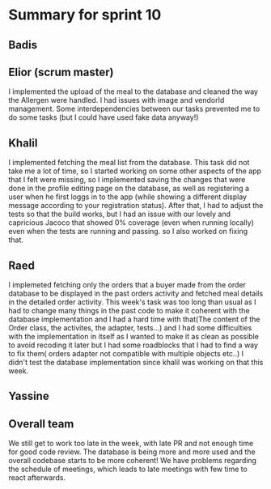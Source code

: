 # Summary for sprint 10

## Badis
## Elior (scrum master)
I implemented the upload of the meal to the database and cleaned the way the Allergen were handled. I had issues with image and vendorId management.
Some interdependencies between our tasks prevented me to do some tasks (but I could have used fake data anyway!)
## Khalil
I implemented fetching the meal list from the database. This task did not take me a lot of time, so I started working on some other aspects of the app that I felt were missing,
so I implemented saving the changes that were done in the profile editing page on the database, as well as registering a user when he first loggs in to the app 
(while showing a different display message according to your registration status). After that, I had to adjust the tests so that the build works, but I had an issue with
our lovely and capricious Jacoco that showed 0% coverage (even when running locally) even when the tests are running and passing. so I also worked on fixing that.
## Raed 
I implemeted fetching only the orders that a buyer made from the order database to be displayed in the past orders activity and fetched meal details in the detailed order activity.
This week's task was too long than usual as I had to change many things in the past code to make it coherent with the database implementation and I had a hard time with that(The content of the Order class, the activites, the adapter, tests...)
and I had some difficulties with the implementation in itself as I wanted to make it as clean as possible to avoid recoding it later but I had some roadblocks that I had to find a way to fix them( orders adapter not compatible with multiple objects etc..)
I didn't test the database implementation since khalil was working on that this week.
## Yassine 
## Overall team
We still get to work too late in the week, with late PR and not enough time for good code review.
The database is being more and more used and the overall codebase starts to be more coherent!
We have problems regarding the schedule of meetings, which leads to late meetings with few time to react afterwards.
